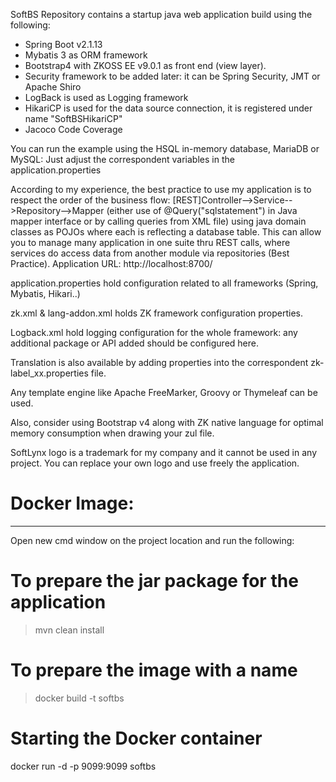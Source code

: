 SoftBS Repository contains a startup java web application build using the following: 
 - Spring Boot v2.1.13
 - Mybatis 3 as ORM framework
 - Bootstrap4 with ZKOSS EE v9.0.1 as front end (view layer). 
 - Security framework to be added later: it can be Spring Security, JMT or Apache Shiro
 - LogBack is used as Logging framework
 - HikariCP is used for the data source connection, it is registered under name "SoftBSHikariCP" 
 - Jacoco Code Coverage

You can run the example using the HSQL in-memory database, MariaDB or MySQL: Just adjust the correspondent variables in the application.properties

According to my experience, the best practice to use my application is to respect the order of the business flow: [REST]Controller-->Service-->Repository-->Mapper (either use of @Query("sqlstatement") in Java mapper interface or by calling queries from XML file) using java domain classes as POJOs where each is reflecting a database table.
This can allow you to manage many application in one suite thru REST calls, where services do access data from another module via repositories (Best Practice). Application URL: http://localhost:8700/

application.properties hold configuration related to all frameworks (Spring, Mybatis, Hikari..)

zk.xml & lang-addon.xml holds ZK framework configuration properties.

Logback.xml hold logging configuration for the whole framework: any additional package or API added should be configured here.

Translation is also available by adding properties into the correspondent zk-label_xx.properties file.

Any template engine like Apache FreeMarker, Groovy or Thymeleaf can be used.

Also, consider using Bootstrap v4 along with ZK native language for optimal memory consumption when drawing your zul file.

SoftLynx logo is a trademark for my company and it cannot be used in any project. You can replace your own logo and use freely the application.

# Docker Image:
---------------
Open new cmd window on the project location and run the following:
# To prepare the jar package for the application
> mvn clean install
 
# To prepare the image with a name
> docker build -t softbs 

# Starting the Docker container
docker run -d -p 9099:9099 softbs

